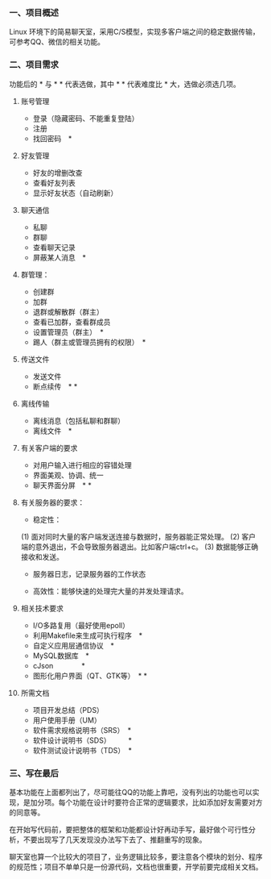 ### 一、项目概述

Linux 环境下的简易聊天室，采用C/S模型，实现多客户端之间的稳定数据传输，可参考QQ、微信的相关功能。

### 二、项目需求

功能后的 \* 与 \* \* 代表选做，其中 \* \* 代表难度比 \* 大，选做必须选几项。

1. 账号管理
	- 登录（隐藏密码、不能重复登陆）
	- 注册
	- 找回密码　\*

2. 好友管理
	- 好友的增删改查
	- 查看好友列表
	- 显示好友状态（自动刷新）

3. 聊天通信
	- 私聊
	- 群聊
	- 查看聊天记录
	- 屏蔽某人消息　\*

4. 群管理：
	- 创建群
	- 加群
	- 退群或解散群（群主）
	- 查看已加群，查看群成员
	- 设置管理员（群主）　\*
	- 踢人（群主或管理员拥有的权限）　\*

5. 传送文件
	- 发送文件
	- 断点续传　\* \*

6. 离线传输
	- 离线消息（包括私聊和群聊）
	- 离线文件　\*

7. 有关客户端的要求
	- 对用户输入进行相应的容错处理
	- 界面美观、协调、统一
	- 聊天界面分屏　\* \*

8. 有关服务器的要求：
	- 稳定性：

	(1) 面对同时大量的客户端发送连接与数据时，服务器能正常处理。
	(2) 客户端的意外退出，不会导致服务器退出。比如客户端ctrl+c。
	(3) 数据能够正确接收和发送。
	- 服务器日志，记录服务器的工作状态

	- 高效性：能够快速的处理完大量的并发处理请求。

9. 相关技术要求
	- I/O多路复用（最好使用epoll）
	- 利用Makefile来生成可执行程序　\*
	- 自定义应用层通信协议　\*
	- MySQL数据库　\*
	- cJson　&emsp;&emsp;&emsp;\*
	- 图形化用户界面（QT、GTK等）　\* \*

10. 所需文档
	- 项目开发总结（PDS）
	- 用户使用手册（UM）
	- 软件需求规格说明书（SRS）　\*
	- 软件设计说明书（SDS）　&emsp;&emsp;\*
	- 软件测试设计说明书（TDS）　\*

### 三、写在最后

基本功能在上面都列出了，尽可能往QQ的功能上靠吧，没有列出的功能也可以实现，是加分项。每个功能在设计时要符合正常的逻辑要求，比如添加好友需要对方的同意等。

在开始写代码前，要把整体的框架和功能都设计好再动手写，最好做个可行性分析，不要出现写了几天发现没办法写下去了、推翻重写的现象。

聊天室也算一个比较大的项目了，业务逻辑比较多，要注意各个模块的划分、程序的规范性；项目不单单只是一份源代码，文档也很重要，开学前要完成相关文档。